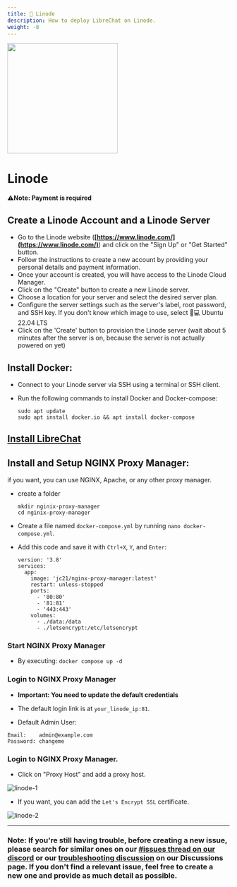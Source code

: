 ```yaml
---
title: 🐧 Linode
description: How to deploy LibreChat on Linode.
weight: -8
---
```

<img src="https://github.com/danny-avila/LibreChat/assets/32828263/d6e430db-518a-4779-83d3-a2d177907df1" width="250">

# Linode

⚠️**Note: Payment is required**

## Create a Linode Account and a Linode Server
- Go to the Linode website (**[https://www.linode.com/](https://www.linode.com/)**) and click on the "Sign Up" or "Get Started" button.
- Follow the instructions to create a new account by providing your personal details and payment information.
- Once your account is created, you will have access to the Linode Cloud Manager.
- Click on the "Create" button to create a new Linode server.
- Choose a location for your server and select the desired server plan.
- Configure the server settings such as the server's label, root password, and SSH key. If you don't know which image to use, select 🐧💻 Ubuntu 22.04 LTS
- Click on the 'Create' button to provision the Linode server (wait about 5 minutes after the server is on, because the server is not actually powered on yet)

## Install Docker:
- Connect to your Linode server via SSH using a terminal or SSH client.
- Run the following commands to install Docker and Docker-compose:

  ```
  sudo apt update
  sudo apt install docker.io && apt install docker-compose
  ```
## [Install LibreChat](../install/installation/docker_compose_install.md)

## Install and Setup NGINX Proxy Manager:

if you want, you can use NGINX, Apache, or any other proxy manager.

- create a folder

  ```
  mkdir nginix-proxy-manager
  cd nginix-proxy-manager
  ```

- Create a file named `docker-compose.yml` by running `nano docker-compose.yml`.

- Add this code and save it with `Ctrl+X`, `Y`, and `Enter`:

  ```
  version: '3.8'
  services:
    app:
      image: 'jc21/nginx-proxy-manager:latest'
      restart: unless-stopped
      ports:
        - '80:80'
        - '81:81'
        - '443:443'
      volumes:
        - ./data:/data
        - ./letsencrypt:/etc/letsencrypt
  ```

### Start NGINX Proxy Manager

 - By executing: `docker compose up -d`

### Login to NGINX Proxy Manager
  - **Important: You need to update the default credentials**

  - The default login link is at `your_linode_ip:81`.

  - Default Admin User:

 ```
Email:    admin@example.com
Password: changeme
 ```

### Login to NGINX Proxy Manager.
  - Click on "Proxy Host" and add a proxy host.

![linode-1](https://github.com/danny-avila/LibreChat/assets/32828263/798014ce-6e71-4e1f-9637-3f5f2a7fe402)


- If you want, you can add the `Let's Encrypt SSL` certificate.

![linode-2](https://github.com/danny-avila/LibreChat/assets/32828263/5bd03be9-1e72-4801-8694-db2c540a2833)


---

### Note: If you're still having trouble, before creating a new issue, please search for similar ones on our [#issues thread on our discord](https://discord.librechat.ai) or our [troubleshooting discussion](https://github.com/danny-avila/LibreChat/discussions/categories/troubleshooting) on our Discussions page. If you don't find a relevant issue, feel free to create a new one and provide as much detail as possible.

